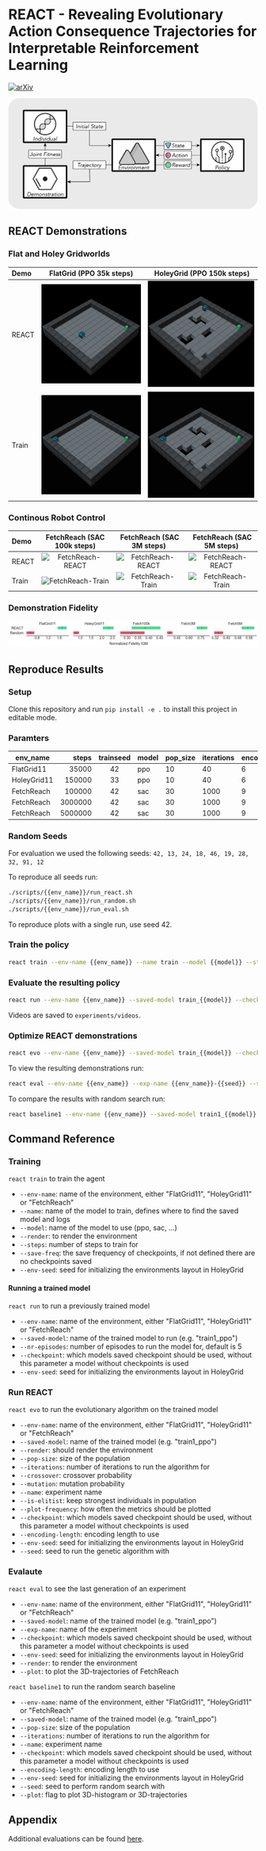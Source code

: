 # REACT - Revealing Evolutionary Action Consequence Trajectories for Interpretable Reinforcement Learning

[![arXiv](https://img.shields.io/badge/arXiv-2404.03359-b31b1b.svg?logo=arxiv&logoColor=white)](https://arxiv.org/pdf/2404.03359)

![REACT](./img/REACT.png "REACT Architecture")

## REACT Demonstrations

### Flat and Holey Gridworlds

Demo  | FlatGrid (PPO 35k steps) | HoleyGrid (PPO 150k steps)
:---- |:-----------------------:|:--------------------------:
REACT | ![FlatGrid-REACT](./img/FlatGrid11-REACT.gif) | ![HoleyGrid-REACT](./img/HoleyGrid11-REACT.gif)
Train | ![FlatGrid-Train](./img/FlatGrid11-Train.gif) | ![HoleyGrid-Train](./img/HoleyGrid11-Train.gif)

### Continous Robot Control

Demo  | FetchReach (SAC 100k steps) | FetchReach (SAC 3M steps) | FetchReach (SAC 5M steps)
:---- |:---------------------------:|:-------------------------:|:-------------------------:
REACT | ![FetchReach-REACT](./img/Fetch100k-REACT.gif) | ![FetchReach-REACT](./img/Fetch3M-REACT.gif) | ![FetchReach-REACT](./img/Fetch5M-REACT.gif)
Train | ![FetchReach-Train](./img/Fetch100k-Train.gif) | ![FetchReach-Train](./img/Fetch3M-Train.gif) | ![FetchReach-Train](./img/Fetch5M-Train.gif)

### Demonstration Fidelity

![Demonstration Fidelity](./img/Fidelity.png)

## Reproduce Results

### Setup

Clone this repository and run `pip install -e .` to install this project in editable mode.

### Paramters

env_name    | steps    | trainseed | model | pop_size | iterations | enconding_length | plot_frequency
----------- | -------: | :-------: | ----- | -------- | ---------- | ---------------- | --------------
FlatGrid11  | 35000    | 42        | ppo   | 10       | 40         | 6                | 10
HoleyGrid11 | 150000   | 33        | ppo   | 10       | 40         | 6                | 10
FetchReach  | 100000   | 42        | sac   | 30       | 1000       | 9                | 100
FetchReach  | 3000000  | 42        | sac   | 30       | 1000       | 9                | 100
FetchReach  | 5000000  | 42        | sac   | 30       | 1000       | 9                | 100

### Random Seeds

For evaluation we used the following seeds: `42, 13, 24, 18, 46, 19, 28, 32, 91, 12`

To reproduce all seeds run:

```sh
./scripts/{{env_name}}/run_react.sh
./scripts/{{env_name}}/run_random.sh
./scripts/{{env_name}}/run_eval.sh
```

To reproduce plots with a single run, use seed 42.

### Train the policy

```sh
react train --env-name {{env_name}} --name train --model {{model}} --steps {{steps}} --seed [trainseed]
```

### Evaluate the resulting policy

```sh
react run --env-name {{env_name}} --saved-model train_{{model}} --checkpoint {{steps}} --seed {{seed}} 
```

Videos are saved to `experiments/videos`.

### Optimize REACT demonstrations

```sh
react evo --env-name {{env_name}} --saved-model train_{{model}} --checkpoint {{steps}} --name {{env_name}}-0 --seed {{seed}} --pop-size {{pop_size}} --iterations {{iterations}} --encoding-length {{enconding_length}} --plot-frequency {{plot_frequency}}  --is-elitist  --crossover 0.75 --mutation 0.5
```

To view the resulting demonstrations run:

```sh
react eval --env-name {{env_name}} --exp-name {{env_name}}-{{seed}} --saved-model train_{{model}} --checkpoint {{steps}} --seed {{trainseed}} --render
```

To compare the results with random search run:

```sh
react baseline1 --env-name {{env_name}} --saved-model train1_{{model}} --checkpoint {{steps}} --pop-size {{pop_size}} --iterations 1 --encoding-length {{encoding_length}} --name FlatGrid11 --seed {{trainseed}} --plot
```

## Command Reference

### Training

`react train` to train the agent

* `--env-name`: name of the environment, either "FlatGrid11", "HoleyGrid11" or "FetchReach"
* `--name`: name of the model to train, defines where to find the saved model and logs
* `--model`: name of the model to use (ppo, sac, ...)
* `--render`: to render the environment
* `--steps`: number of steps to train for
* `--save-freq`: the save frequency of checkpoints, if not defined there are no checkpoints saved
* `--env-seed`: seed for initializing the environments layout in HoleyGrid

#### Running a trained model

`react run` to run a previously trained model

* `--env-name`: name of the environment, either "FlatGrid11", "HoleyGrid11" or "FetchReach"
* `--saved-model`: name of the trained model to run (e.g. "train1_ppo")
* `--nr-episodes`: number of episodes to run the model for, default is 5
* `--checkpoint`: which models saved checkpoint should be used,  without this parameter a model without checkpoints is used
* `--env-seed`: seed for initializing the environments layout in HoleyGrid

### Run REACT

`react evo` to run the evolutionary algorithm on the trained model

* `--env-name`: name of the environment, either "FlatGrid11", "HoleyGrid11" or "FetchReach"
* `--saved-model`: name of the trained model (e.g. "train1_ppo")
* `--render`: should render the environment
* `--pop-size`: size of the population
* `--iterations`: number of iterations to run the algorithm for
* `--crossover`: crossover probability
* `--mutation`: mutation probability
* `--name`: experiment name
* `--is-elitist`: keep strongest individuals in population
* `--plot-frequency`: how often the metrics should be plotted
* `--checkpoint`: which models saved checkpoint should be used, without this parameter a model without checkpoints is used
* `--encoding-length`: encoding length to use
* `--env-seed`: seed for initializing the environments layout in HoleyGrid
* `--seed`: seed to run the genetic algorithm with

### Evalaute

`react eval` to see the last generation of an experiment

* `--env-name`: name of the environment, either "FlatGrid11", "HoleyGrid11" or "FetchReach"
* `--saved-model`: name of the trained model (e.g. "train1_ppo")
* `--exp-name`: name of the experiment
* `--checkpoint`: which models saved checkpoint should be used, without this parameter a model without checkpoints is used
* `--env-seed`: seed for initializing the environments layout in HoleyGrid
* `--render`: to render the environment
* `--plot`: to plot the 3D-trajectories of FetchReach

`react baseline1` to run the random search baseline

* `--env-name`: name of the environment, either "FlatGrid11", "HoleyGrid11" or "FetchReach"
* `--saved-model`: name of the trained model (e.g. "train1_ppo")
* `--pop-size`: size of the population
* `--iterations`: number of iterations to run the algorithm for
* `--name`: experiment name
* `--checkpoint`: which models saved checkpoint should be used, without this parameter a model without checkpoints is used
* `--encoding-length`: encoding length to use
* `--env-seed`: seed for initializing the environments layout in HoleyGrid
* `--seed`: seed to perform random search with
* `--plot`: flag to plot 3D-histogram or 3D-trajectories

## Appendix

Additional evaluations can be found [here](Appendix.pdf).
